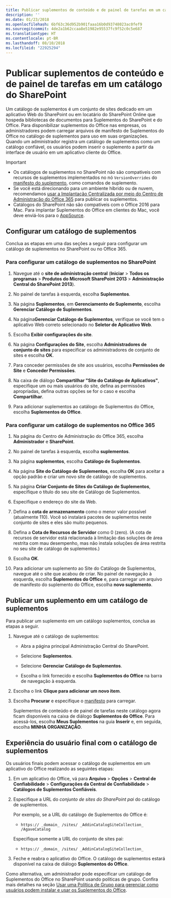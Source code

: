 ```yaml
---
title: Publicar suplementos de conteúdo e de painel de tarefas em um catálogo do SharePoint
description: ''
ms.date: 01/23/2018
ms.openlocfilehash: 6bf63c36d952b901faaa16b0d93748023ac0fef9
ms.sourcegitcommit: 4de2a1b62ccaa8e51982e95537fc9f52c0c5e687
ms.translationtype: HT
ms.contentlocale: pt-BR
ms.lasthandoff: 08/10/2018
ms.locfileid: "22925294"
---
```

# <a name="publish-task-pane-and-content-add-ins-to-a-sharepoint-catalog"></a>Publicar suplementos de conteúdo e de painel de tarefas em um catálogo do SharePoint

Um catálogo de suplementos é um conjunto de sites dedicado em um aplicativo Web do SharePoint ou em locatário do SharePoint Online que hospeda bibliotecas de documentos para Suplementos do SharePoint e do Office. Para disponibilizar suplementos do Office nas empresas, os administradores podem carregar arquivos de manifesto de Suplementos do Office no catálogo de suplementos para uso em suas organizações. Quando um administrador registra um catálogo de suplementos como um catálogo confiável, os usuários podem inserir o suplemento a partir da interface de usuário em um aplicativo cliente do Office.

> [!IMPORTANT]
> - Os catálogos de suplementos no SharePoint não são compatíveis com recursos de suplementos implementados no nó `VersionOverrides` do [manifesto do suplemento](../develop/add-in-manifests.md), como comandos de suplemento.
> - Se você está direcionando para um ambiente híbrido ou de nuvem, recomendamos [usar a Implantação Centralizada por meio do Centro de Administração do Office 365](../publish/centralized-deployment.md) para publicar os suplementos.
> - Catálogos do SharePoint não são compatíveis com o Office 2016 para Mac. Para implantar Suplementos do Office em clientes do Mac, você deve enviá-los para o [AppSource](https://docs.microsoft.com/office/dev/store/submit-to-the-office-store).   

## <a name="set-up-an-add-in-catalog"></a>Configurar um catálogo de suplementos

Conclua as etapas em uma das seções a seguir para configurar um catálogo de suplementos no SharePoint ou no Office 365.

### <a name="to-set-up-an-add-in-catalog-on-sharepoint"></a>Para configurar um catálogo de suplementos no SharePoint

1. Navegue até o **site de administração central** (**Iniciar** > **Todos os programas** > **Produtos do Microsoft SharePoint 2013** > **Administração Central do SharePoint 2013**).
    
2. No painel de tarefas à esquerda, escolha **Suplementos**.
    
3. Na página **Suplementos**, em **Gerenciamento de Suplemento**, escolha  **Gerenciar Catálogo de Suplementos**.
    
4. Na página**Gerenciar Catálogo de Suplementos**, verifique se você tem o aplicativo Web correto selecionado no **Seletor de Aplicativo Web**.
    
5. Escolha **Exibir configurações do site**.
    
6. Na página **Configurações do Site**, escolha **Administradores de conjunto de sites** para especificar os administradores de conjunto de sites e escolha **OK**.
    
7. Para conceder permissões de site aos usuários, escolha **Permissões de Site** e **Conceder Permissões**.
    
8. Na caixa de diálogo **Compartilhar "Site do Catálogo de Aplicativos"**, especifique um ou mais usuários do site, defina as permissões apropriadas, defina outras opções se for o caso e escolha **Compartilhar**.
    
9. Para adicionar suplementos ao catálogo de Suplementos do Office, escolha **Suplementos do Office**.

### <a name="to-set-up-an-add-in-catalog-on-office-365"></a>Para configurar um catálogo de suplementos no Office 365

1. Na página do Centro de Administração do Office 365, escolha **Administrador** e **SharePoint**.
    
2. No painel de tarefas à esquerda, escolha **suplementos**.
    
3. Na página **suplementos**, escolha **Catálogo de Suplementos**.
    
4. Na página **Site do Catálogo de Suplementos**, escolha **OK** para aceitar a opção padrão e criar um novo site de catálogo de suplementos.
    
5. Na página **Criar Conjunto de Sites do Catálogo de Suplementos**, especifique o título do seu site de Catálogo de Suplementos.
    
6. Especifique o endereço do site da Web.
    
7. Defina a **cota de armazenamento** como o menor valor possível (atualmente 110). Você só instalará pacotes de suplementos neste conjunto de sites e eles são muito pequenos.
    
8. Defina a **Cota de Recursos de Servidor** como 0 (zero). (A cota de recursos de servidor está relacionada à limitação das soluções de área restrita com mau desempenho, mas não instala soluções de área restrita no seu site de catálogo de suplementos.)
    
9. Escolha **OK**.
    
10. Para adicionar um suplemento ao Site do Catálogo de Suplementos, navegue até o site que acabou de criar. No painel de navegação à esquerda, escolha **Suplementos do Office** e, para carregar um arquivo de manifesto do suplemento do Office, escolha **novo suplemento**.

## <a name="publish-an-add-in-to-an-add-in-catalog"></a>Publicar um suplemento em um catálogo de suplementos

Para publicar um suplemento em um catálogo suplementos, conclua as etapas a seguir.

1. Navegue até o catálogo de suplementos:

    - Abra a página principal Administração Central do SharePoint.
    
    - Selecione **Suplementos**.
    
    - Selecione **Gerenciar Catálogo de Suplementos**.
    
    - Escolha o link fornecido e escolha **Suplementos do Office** na barra de navegação à esquerda.
    
2. Escolha o link **Clique para adicionar um novo item**.
    
3. Escolha **Procurar** e especifique o [manifesto](../develop/add-in-manifests.md) para carregar.
    
    Suplementos de conteúdo e de painel de tarefas neste catálogo agora ficam disponíveis na caixa de diálogo **Suplementos do Office**. Para acessá-los, escolha **Meus Suplementos** na guia **Inserir** e, em seguida, escolha **MINHA ORGANIZAÇÃO**.

## <a name="end-user-experience-with-the-add-in-catalog"></a>Experiência do usuário final com o catálogo de suplementos

Os usuários finais podem acessar o catálogo de suplementos em um aplicativo do Office realizando as seguintes etapas:

1. Em um aplicativo do Office, vá para **Arquivo** > **Opções** > **Central de Confiabilidade** > **Configurações da Central de Confiabilidade** > **Catálogos de Suplementos Confiáveis**.
    
2. Especifique a URL do _conjunto de sites do SharePoint pai_ do catálogo de suplementos. 
    
    Por exemplo, se a URL do catálogo de Suplementos do Office é:
    
    - `https:// _domain_ /sites/ _AddinCatalogSiteCollection_ /AgaveCatalog`
    
    Especifique somente a URL do conjunto de sites pai:
    
    - `https:// _domain_ /sites/ _AddinCatalogSiteCollection_`
    
3. Feche e reabra o aplicativo do Office. O catálogo de suplementos estará disponível na caixa de diálogo **Suplementos do Office**.

Como alternativa, um administrador pode especificar um catálogo de Suplementos do Office no SharePoint usando políticas de grupo. Confira mais detalhes na seção [Usar uma Política de Grupo para gerenciar como usuários podem instalar e usar os Suplementos do Office](https://docs.microsoft.com/previous-versions/office/office-2013-resource-kit/jj219429(v=office.15)#using-group-policy-to-manage-how-users-can-install-and-use-apps-for-office).
